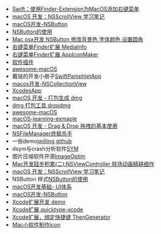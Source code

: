 * [Swift：使用Finder-Extension为MacOS添加右键菜单](swdcloud.site/?p=235)
* [macOS 开发：NSScrollView 学习笔记](https://segmentfault.com/a/1190000012069895)
* [macOS开发-NSButton](https://www.jianshu.com/p/fb0d158285e5)
* [NSButton的使用](https://juejin.cn/post/6966231662187249700)
* [Mac osx开发 NSButton 修改背景色,字体颜色,设置圆角](https://www.jianshu.com/p/40f4109b83b0)
* [右键菜单Finder扩展 MediaInfo](https://github.com/sbarex/MediaInfo)
* [右键菜单Finder扩展 AppIconMaker](https://github.com/mgfjx/AppIconMaker)
* [软件插件](https://github.com/hzlzh/Best-App/fork)
* [awesome-macOS](https://github.com/iCHAIT/awesome-macOS)
* 戴铭的开发小册子[SwiftPamphletApp](https://github.com/KwaiAppTeam/SwiftPamphletApp)
* [macos开发-NSCollectionView](https://juejin.cn/post/6893065490991120391)
* [XcodesApp](https://github.com/RobotsAndPencils/XcodesApp)
* [macOS 开发 - 打包生成 dmg](https://blog.csdn.net/lovechris00/article/details/78029337)
* [dmg 打包工具 dropdmg](https://c-command.com/dropdmg/)
* [awesome-macOS](https://github.com/iCHAIT/awesome-macOS)
* [macOS-learning-exmaple](https://github.com/yungfan/macOS-learning-exmaple)
* [macOS 开发 - Drag & Drop 拖拽的基本使用](https://blog.csdn.net/lovechris00/article/details/101036238)
* [NSFileManager终极杀手](https://juejin.cn/post/6844903538229772302)
* 一些demo[jwilling github](https://github.com/jwilling?tab=repositories)
* dsym与crash分析软件[SYM](https://github.com/zqqf16/SYM)
* 图片压缩软件开源[ImageOptim](https://github.com/ImageOptim/ImageOptim)
* [Mac开发跬步积累(二):NSViewController 转场动画精耕细作](https://cloud.tencent.com/developer/article/1193651)
* [macOS 开发：NSScrollView 学习笔记](https://segmentfault.com/a/1190000012069895)
* NSButton 样式[NSButton的使用](https://juejin.cn/post/6966231662187249700)
* [macOS开发基础- UI体系](https://juejin.cn/post/7029246303376769060)
* [macOS开发-NSButton](https://www.jianshu.com/p/fb0d158285e5)
* [Xcode扩展开发 demo](https://github.com/yulingtianxia/DirtyWords-for-Xcode)
* [Xcode扩展  quicktype-xcode](https://github.com/quicktype/quicktype-xcode)
* [Xcode扩展，绑定快捷键 ThenGenerator](https://github.com/87kangsw/ThenGenerator)
* [Mac小软件制作icon](https://github.com/raphaelhanneken/iconizer)